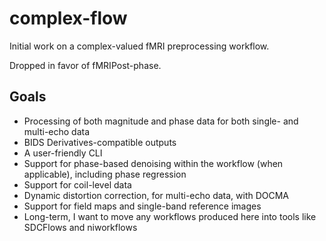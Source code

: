 # complex-flow
Initial work on a complex-valued fMRI preprocessing workflow.

Dropped in favor of fMRIPost-phase.

## Goals

- Processing of both magnitude and phase data for both single- and multi-echo data
- BIDS Derivatives-compatible outputs
- A user-friendly CLI
- Support for phase-based denoising within the workflow (when applicable), including phase regression
- Support for coil-level data
- Dynamic distortion correction, for multi-echo data, with DOCMA
- Support for field maps and single-band reference images
- Long-term, I want to move any workflows produced here into tools like SDCFlows and niworkflows
